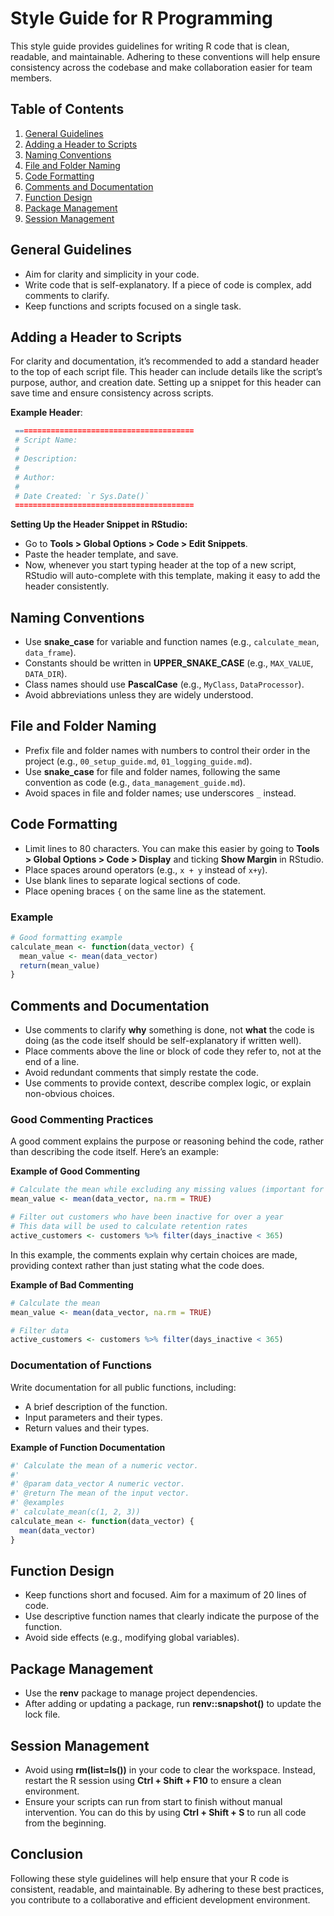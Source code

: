 # Style Guide for R Programming

This style guide provides guidelines for writing R code that is clean, readable, and maintainable. Adhering to these conventions will help ensure consistency across the codebase and make collaboration easier for team members.

## Table of Contents

1. [General Guidelines](#general-guidelines)
2. [Adding a Header to Scripts](#)
2. [Naming Conventions](#naming-conventions)
3. [File and Folder Naming](#file-and-folder-naming)
4. [Code Formatting](#code-formatting)
5. [Comments and Documentation](#comments-and-documentation)
6. [Function Design](#function-design)
7. [Package Management](#package-management)
8. [Session Management](#session-management)

## General Guidelines

- Aim for clarity and simplicity in your code.
- Write code that is self-explanatory. If a piece of code is complex, add comments to clarify.
- Keep functions and scripts focused on a single task.

## Adding a Header to Scripts

For clarity and documentation, it’s recommended to add a standard header to the top of each script file. This header can include details like the script’s purpose, author, and creation date. Setting up a snippet for this header can save time and ensure consistency across scripts.

**Example Header**:
   ```r
   	========================================
	# Script Name:
	#
	# Description:
	#
	# Author:
	#
	# Date Created: `r Sys.Date()`
	======================================== 
```

**Setting Up the Header Snippet in RStudio:**
- Go to **Tools > Global Options > Code > Edit Snippets**.
- Paste the header template, and save.
- Now, whenever you start typing header at the top of a new script, RStudio will auto-complete with this template, making it easy to add the header consistently.


## Naming Conventions

- Use **snake_case** for variable and function names (e.g., `calculate_mean`, `data_frame`).
- Constants should be written in **UPPER_SNAKE_CASE** (e.g., `MAX_VALUE`, `DATA_DIR`).
- Class names should use **PascalCase** (e.g., `MyClass`, `DataProcessor`).
- Avoid abbreviations unless they are widely understood.

## File and Folder Naming

- Prefix file and folder names with numbers to control their order in the project (e.g., `00_setup_guide.md`, `01_logging_guide.md`).
- Use **snake_case** for file and folder names, following the same convention as code (e.g., `data_management_guide.md`).
- Avoid spaces in file and folder names; use underscores `_` instead.

## Code Formatting
- Limit lines to 80 characters. You can make this easier by going to **Tools > Global Options > Code > Display** and ticking **Show Margin** in RStudio.
- Place spaces around operators (e.g., `x + y` instead of `x+y`).
- Use blank lines to separate logical sections of code.
- Place opening braces `{` on the same line as the statement.

### Example

```r
# Good formatting example
calculate_mean <- function(data_vector) {
  mean_value <- mean(data_vector)
  return(mean_value)
}
```

## Comments and Documentation
- Use comments to clarify **why** something is done, not **what** the code is doing (as the code itself should be self-explanatory if written well).
- Place comments above the line or block of code they refer to, not at the end of a line.
- Avoid redundant comments that simply restate the code.
- Use comments to provide context, describe complex logic, or explain non-obvious choices.

### Good Commenting Practices

A good comment explains the purpose or reasoning behind the code, rather than describing the code itself. Here’s an example:

**Example of Good Commenting**

```r
# Calculate the mean while excluding any missing values (important for accurate results)
mean_value <- mean(data_vector, na.rm = TRUE)

# Filter out customers who have been inactive for over a year
# This data will be used to calculate retention rates
active_customers <- customers %>% filter(days_inactive < 365)
```
In this example, the comments explain why certain choices are made, providing context rather than just stating what the code does.

**Example of Bad Commenting**
```r
# Calculate the mean
mean_value <- mean(data_vector, na.rm = TRUE)

# Filter data
active_customers <- customers %>% filter(days_inactive < 365)
```

### Documentation of Functions
Write documentation for all public functions, including:
- A brief description of the function.
- Input parameters and their types.
- Return values and their types.

**Example of Function Documentation**
```r
#' Calculate the mean of a numeric vector.
#'
#' @param data_vector A numeric vector.
#' @return The mean of the input vector.
#' @examples
#' calculate_mean(c(1, 2, 3))
calculate_mean <- function(data_vector) {
  mean(data_vector)
}
```

## Function Design
- Keep functions short and focused. Aim for a maximum of 20 lines of code.
- Use descriptive function names that clearly indicate the purpose of the function.
- Avoid side effects (e.g., modifying global variables).

## Package Management
- Use the **renv** package to manage project dependencies.
- After adding or updating a package, run **renv::snapshot()** to update the lock file.

## Session Management
- Avoid using **rm(list=ls())** in your code to clear the workspace. Instead, restart the R session using **Ctrl + Shift + F10** to ensure a clean environment.
- Ensure your scripts can run from start to finish without manual intervention. You can do this by using **Ctrl + Shift + S** to run all code from the beginning.

## Conclusion
Following these style guidelines will help ensure that your R code is consistent, readable, and maintainable. By adhering to these best practices, you contribute to a collaborative and efficient development environment.

